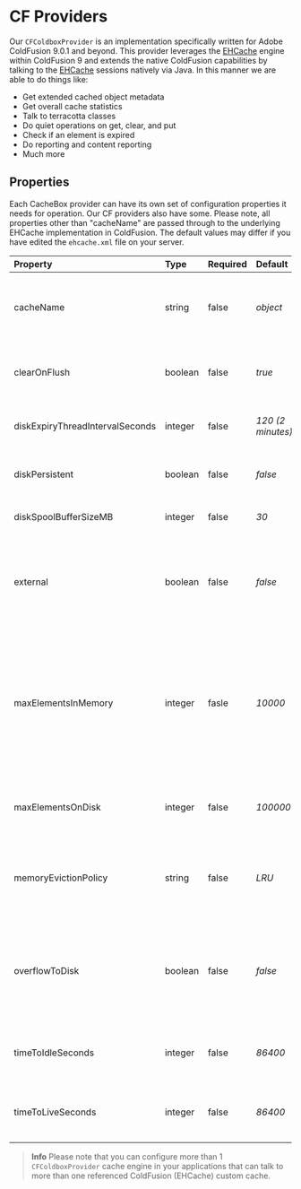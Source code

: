 # CF Providers

Our `CFColdboxProvider` is an implementation specifically written for Adobe ColdFusion 9.0.1 and beyond. This provider leverages the [EHCache](http://ehcache.org/) engine within ColdFusion 9 and extends the native ColdFusion capabilities by talking to the [EHCache](http://ehcache.org/) sessions natively via Java. In this manner we are able to do things like:

* Get extended cached object metadata
* Get overall cache statistics
* Talk to terracotta classes
* Do quiet operations on get, clear, and put
* Check if an element is expired
* Do reporting and content reporting
* Much more

## Properties

Each CacheBox provider can have its own set of configuration properties it needs for operation. Our CF providers also have some. Please note, all properties other than "cacheName" are passed through to the underlying EHCache implementation in ColdFusion. The default values may differ if you have edited the `ehcache.xml` file on your server.

| Property | Type | Required | Default | Description |
| :--- | :--- | :--- | :--- | :--- |
| cacheName | string | false | _object_ | The named cache to talk to via ColdFusion cache operations. By default we talk to the default ColdFusion object cache. |
| clearOnFlush | boolean | false | _true_ | Sets whether the MemoryStore should be cleared when flush\(\) is called on the cache |
| diskExpiryThreadIntervalSeconds | integer | false | _120 \(2 minutes\)_  | The interval in seconds between runs of the disk expiry thread. |
| diskPersistent | boolean | false | _false_ | Specifies whether to persist caches stored on disk through JVM restarts. |
| diskSpoolBufferSizeMB | integer | false | _30_ | The size of the disk spool used to buffer writes |
| external | boolean | false | _false_ | Specifies whether no timeout or idletime applies. A true value indicates that the object or page is cached without any timespan being specified. |
| maxElementsInMemory | integer | fasle | _10000_ | The maximum number of objects that can be cached in memory. If the number is exceeded and overflowtodisk is false, the new objects entered replace old elements using algorithm specified in the memoryevictionpolicy entry. |
| maxElementsOnDisk | integer | false | _10000000_ | The maximum number of objects that can be stored on disk if overfllowtodisk is true. |
| memoryEvictionPolicy | string | false | _LRU_ | The algorithm to used to evict old entries when maximum limit is reached, such as LRU \(least recently used\) or LFU \(least frequently used\). |
| overflowToDisk | boolean | false | _false_ | Specifies whether when the maximum number of elements allowed in memory is reached, objects can be moved to disk, as determined by the memoryevictionpolicy value. |
| timeToIdleSeconds | integer | false | _86400_ | The idle time in seconds. Used if a cfcache tag does not specify an idleTime attribute. |
| timeToLiveSeconds | integer | false | _86400_ | The timeout time in seconds. Used if a cfcache tag does not specify a timespan attribute. |

> **Info** Please note that you can configure more than 1 `CFColdboxProvider` cache engine in your applications that can talk to more than one referenced ColdFusion \(EHCache\) custom cache.

